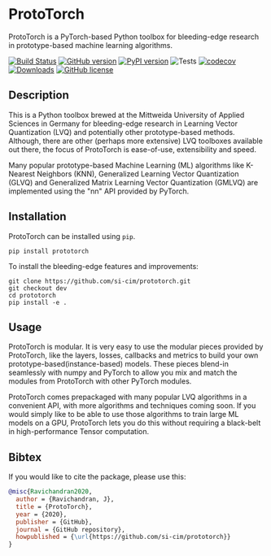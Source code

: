 # ProtoTorch

ProtoTorch is a PyTorch-based Python toolbox for bleeding-edge research in
prototype-based machine learning algorithms.

[![Build Status](https://travis-ci.org/si-cim/prototorch.svg?branch=master)](https://travis-ci.org/si-cim/prototorch)
[![GitHub version](https://badge.fury.io/gh/si-cim%2Fprototorch.svg)](https://badge.fury.io/gh/si-cim%2Fprototorch)
[![PyPI version](https://badge.fury.io/py/prototorch.svg)](https://badge.fury.io/py/prototorch)
![Tests](https://github.com/si-cim/prototorch/workflows/Tests/badge.svg)
[![codecov](https://codecov.io/gh/si-cim/prototorch/branch/master/graph/badge.svg)](https://codecov.io/gh/si-cim/prototorch)
[![Downloads](https://pepy.tech/badge/prototorch)](https://pepy.tech/project/prototorch)
[![GitHub license](https://img.shields.io/github/license/si-cim/prototorch)](https://github.com/si-cim/prototorch/blob/master/LICENSE)

## Description

This is a Python toolbox brewed at the Mittweida University of Applied Sciences
in Germany for bleeding-edge research in Learning Vector Quantization (LVQ)
and potentially other prototype-based methods. Although, there are
other (perhaps more extensive) LVQ toolboxes available out there, the focus of
ProtoTorch is ease-of-use, extensibility and speed.

Many popular prototype-based Machine Learning (ML) algorithms like K-Nearest
Neighbors (KNN), Generalized Learning Vector Quantization (GLVQ) and Generalized
Matrix Learning Vector Quantization (GMLVQ) are implemented using the "nn" API
provided by PyTorch.

## Installation

ProtoTorch can be installed using `pip`.
```
pip install prototorch
```

To install the bleeding-edge features and improvements:
```
git clone https://github.com/si-cim/prototorch.git
git checkout dev
cd prototorch
pip install -e .
```

## Usage

ProtoTorch is modular. It is very easy to use the modular pieces provided by
ProtoTorch, like the layers, losses, callbacks and metrics to build your own
prototype-based(instance-based) models. These pieces blend-in seamlessly with
numpy and PyTorch to allow you mix and match the modules from ProtoTorch with
other PyTorch modules.

ProtoTorch comes prepackaged with many popular LVQ algorithms in a convenient
API, with more algorithms and techniques coming soon. If you would simply like
to be able to use those algorithms to train large ML models on a GPU, ProtoTorch
lets you do this without requiring a black-belt in high-performance Tensor
computation.

## Bibtex

If you would like to cite the package, please use this:
```bibtex
@misc{Ravichandran2020,
  author = {Ravichandran, J},
  title = {ProtoTorch},
  year = {2020},
  publisher = {GitHub},
  journal = {GitHub repository},
  howpublished = {\url{https://github.com/si-cim/prototorch}}
}
